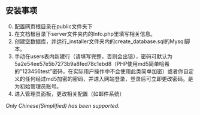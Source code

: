## 安装事项
0. 配置网页根目录在public文件夹下
1. 在文档根目录下server文件夹内的Info.php里填写相关信息。
2. 创建空数据库，并运行_installer文件夹内的create_database.sql的Mysql脚本。
3. 手动在users表内新建行（请填写完整，否则会出错），密码可默认为5a2e54ee57e5b7273b9a8fed78c1ebd8（PHP使用md5简单哈希的"123456test"密码，在实际用户操作中不会使用此类简单加密）或者你自定义的任何经过md5加密的密码，并进入网站登录，登录后可立即更改密码。是为初始管理员账号。
4. 进入管理员面板，更改相关配置（如邮件系统）

*Only Chinese(Simplified) has been supported.*